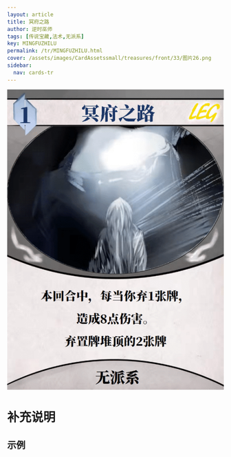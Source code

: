 ```yaml
---
layout: article
title: 冥府之路
author: 逆时巫师
tags: [传说宝藏,法术,无派系]
key: MINGFUZHILU
permalink: /tr/MINGFUZHILU.html
cover: /assets/images/CardAssetssmall/treasures/front/33/图片26.png
sidebar:
  nav: cards-tr
---
```

![](/assets/images/CardAssets/treasures/front/33/图片26.png)

# 补充说明



## 示例
> 